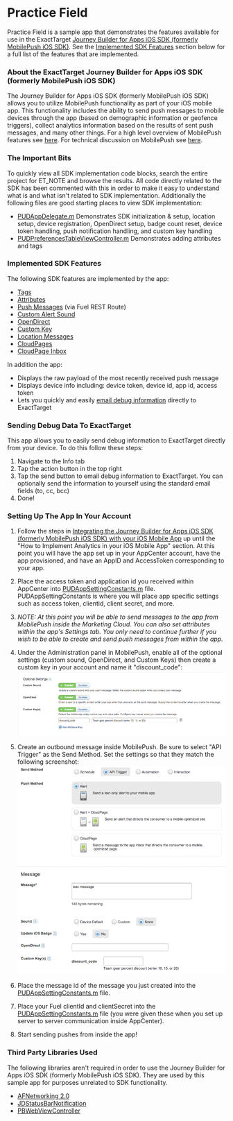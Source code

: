 # Practice Field

Practice Field is a sample app that demonstrates the features available for use in the ExactTarget [Journey Builder for Apps iOS SDK (formerly MobilePush iOS SDK)](https://github.com/ExactTarget/MobilePushSDK-iOS). See the [Implemented SDK Features](#implemented) section below for a full list of the features that are implemented.

### About the ExactTarget Journey Builder for Apps iOS SDK (formerly MobilePush iOS SDK)

The Journey Builder for Apps iOS SDK (formerly MobilePush iOS SDK) allows you to utilize MobilePush functionality as part of your iOS mobile app. This functionality includes the ability to send push messages to mobile devices through the app (based on demographic information or geofence triggers), collect analytics information based on the results of sent push messages, and many other things. For a high level overview of MobilePush features see [here](http://www.exacttarget.com/products/mobile-marketing/drive-mobile-app-engagement). For technical discussion on MobilePush see [here](https://code.exacttarget.com/getting-started/mobilepush).

### The Important Bits

To quickly view all SDK implementation code blocks, search the entire project for ET_NOTE and browse the results. All code directly related to the SDK has been commented with this in order to make it easy to understand what is and what isn't related to SDK implementation. Additionally the following files are good starting places to view SDK implementation:

- [PUDAppDelegate.m](PublicDemo/PUDAppDelegate.m) Demonstrates SDK initialization & setup, location setup, device registration, OpenDirect setup, badge count reset, device token handling, push notification handling, and custom key handling
- [PUDPreferencesTableViewController.m](PublicDemo/PUDPreferencesTableViewController.m) Demonstrates adding attributes and tags

### <a name="implemented"></a> Implemented SDK Features

The following SDK features are implemented by the app:

- [Tags](https://exacttarget.github.io/MobilePushSDK-iOS/Classes/ETPush.html#//api/name/addTag:)
- [Attributes](https://exacttarget.github.io/MobilePushSDK-iOS/Classes/ETPush.html#//api/name/addAttributeNamed:value:)
- [Push Messages](https://code.exacttarget.com/api/messagecontact-send-0) (via Fuel REST Route)
- [Custom Alert Sound](https://code.exacttarget.com/mobilepush/integrating-mobilepush-sdk-your-ios-mobile-app#Audio)
- [OpenDirect](https://exacttarget.github.io/MobilePushSDK-iOS/Protocols/ExactTargetOpenDirectDelegate.html)
- [Custom Key](https://code.exacttarget.com/mobilepush/integrating-mobilepush-sdk-your-ios-mobile-app#CustomKeys)
- [Location Messages](https://exacttarget.github.io/MobilePushSDK-iOS/Classes/ETLocationManager.html)
- [CloudPages](PublicDemo/PUDMessageComposeTableViewController.m)
- [CloudPage Inbox](PublicDemo/PUDCloudPageInboxViewController.m)

In addition the app:

- Displays the raw payload of the most recently received push message
- Displays device info including: device token, device id, app id, access token
- Lets you quickly and easily [email debug information](#debug) directly to ExactTarget

### <a name="debug"></a> Sending Debug Data To ExactTarget

This app allows you to easily send debug information to ExactTarget directly from your device. To do this follow these steps:

1. Navigate to the Info tab
2. Tap the action button in the top right
3. Tap the send button to email debug information to ExactTarget. You can optionally send the information to yourself using the standard email fields (to, cc, bcc)
4. Done!

### Setting Up The App In Your Account

1. Follow the steps in [Integrating the Journey Builder for Apps iOS SDK (formerly MobilePush iOS SDK) with your iOS Mobile App](https://code.exacttarget.com/mobilepush/integrating-mobilepush-sdk-your-ios-mobile-app) up until the "How to Implement Analytics in your iOS Mobile App" section. At this point you will have the app set up in your AppCenter account, have the app provisioned, and have an AppID and AccessToken corresponding to your app.
2. Place the access token and application id you received within AppCenter into [PUDAppSettingConstants.m](PublicDemo/PUDAppSettingConstants.m) file. PUDAppSettingConstants is where you will place app specific settings such as access token, clientid, client secret, and more.
3. *NOTE: At this point you will be able to send messages to the app from MobilePush inside the Marketing Cloud. You can also set attributes within the app's Settings tab. You only need to continue further if you wish to be able to create and send push messages from within the app.*

4. Under the Administration panel in MobilePush, enable all of the optional settings (custom sound, OpenDirect, and Custom Keys) then create a custom key in your account and name it "discount_code": ![Setup Step 02](Assets/setup01.png "Step 2")
5. Create an outbound message inside MobilePush. Be sure to select "API Trigger" as the Send Method. Set the settings so that they match the following screenshot: ![Setup Step 03](Assets/setup02.png "Step 3")
6. Place the message id of the message you just created into the [PUDAppSettingConstants.m](PublicDemo/PUDAppSettingConstants.m) file.
7. Place your Fuel clientId and clientSecret into the [PUDAppSettingConstants.m](PublicDemo/PUDAppSettingConstants.m) file (you were given these when you set up server to server communication inside AppCenter).
8. Start sending pushes from inside the app!

### Third Party Libraries Used

The following libraries aren't required in order to use the Journey Builder for Apps iOS SDK (formerly MobilePush iOS SDK). They are used by this sample app for purposes unrelated to SDK functionality.

- [AFNetworking 2.0](https://github.com/AFNetworking/AFNetworking)
- [JDStatusBarNotification](https://github.com/jaydee3/JDStatusBarNotification)
- [PBWebViewController](https://github.com/kmikael/PBWebViewController)